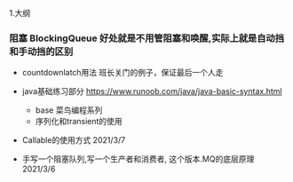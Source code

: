 1.大纲

### 阻塞 BlockingQueue 好处就是不用管阻塞和唤醒,实际上就是自动挡和手动挡的区别
- countdownlatch用法
    班长关门的例子，保证最后一个人走
    
- java基础练习部分
https://www.runoob.com/java/java-basic-syntax.html
    - base  菜鸟编程系列
    - 序列化和transient的使用 
- Callable的使用方式  2021/3/7
- 手写一个阻塞队列,写一个生产者和消费者, 这个版本.MQ的底层原理  2021/3/6

